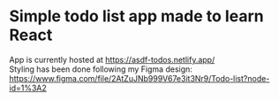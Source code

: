 # Simple todo list app made to learn React
App is currently hosted at https://asdf-todos.netlify.app/  
Styling has been done following my Figma design: https://www.figma.com/file/2AtZuJNb999V67e3it3Nr9/Todo-list?node-id=1%3A2
